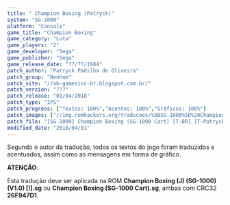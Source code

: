 ```yaml
---
title: " Champion Boxing (Patryck)"
system: "SG-1000"
platform: "Console"
game_title: "Champion Boxing"
game_category: "Luta"
game_players: "2"
game_developer: "Sega"
game_publisher: "Sega"
game_release_date: "??/??/1984"
patch_author: "Patryck Padilha de Oliveira"
patch_group: "Nenhum"
patch_site: "//ab-gamesinc-br.blogspot.com.br/"
patch_version: "???"
patch_release: "01/04/2018"
patch_type: "IPS"
patch_progress: ["Textos: 100%","Acentos: 100%","Gráficos: 100%"]
patch_images: ["//img.romhackers.org/traducoes/%5BSG-1000%5D%20Champion%20Boxing%20-%20Patryck%20-%201.png","//img.romhackers.org/traducoes/%5BSG-1000%5D%20Champion%20Boxing%20-%20Patryck%20-%202.png","//img.romhackers.org/traducoes/%5BSG-1000%5D%20Champion%20Boxing%20-%20Patryck%20-%203.png"]
patch_file: "[SG-1000] Champion Boxing (SG-1000 Cart) [T-BR] [T-Patryck G-Nenhum] [P-100% A-2018].zip"
modified_date: "2018/04/01"
---
```

Segundo o autor da tradução, todos os textos do jogo foram traduzidos e acentuados, assim como as mensagens em forma de gráfico.

<b>ATENÇÃO</b>:

Esta tradução deve ser aplicada na ROM <b>Champion Boxing (J) (SG-1000) (V1.0) [!].sg</b> ou <b>Champion Boxing (SG-1000 Cart).sg</b>, ambas com CRC32 <b>26F947D1</b>.
